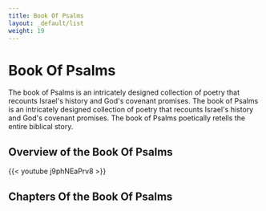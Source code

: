 ```yaml
---
title: Book Of Psalms
layout: _default/list
weight: 19
---
```


# Book Of Psalms

The book of Psalms is an intricately designed collection of poetry that recounts Israel's history and God's covenant promises. The book of Psalms is an intricately designed collection of poetry that recounts Israel's history and God's covenant promises. The book of Psalms poetically retells the entire biblical story.

## Overview of the Book Of Psalms
{{< youtube j9phNEaPrv8 >}}

## Chapters Of the Book Of Psalms
